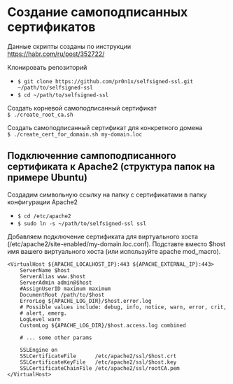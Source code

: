 # Создание самоподписанных сертификатов

Данные скрипты созданы по инструкции  
https://habr.com/ru/post/352722/

Клонировать репозиторий
- `$ git clone https://github.com/pr0n1x/selfsigned-ssl.git ~/path/to/selfsigned-ssl`
- `$ cd ~/path/to/selfsigned-ssl`

Создать корневой самоподписанный сертификат  
`$ ./create_root_ca.sh`

Создать самоподписанный сертификат для конкретного домена  
`$ ./create_cert_for_domain.sh my-domain.loc`


## Подключенние сампоподписанного сертификата к Apache2 (структура папок на примере Ubuntu)

Создадим символьную ссылку на папку с сертификатами в папку конфигурации Apache2  
- `$ cd /etc/apache2`
- `$ sudo ln -s ~/path/to/selfsigned-ssl ssl`

Добавляем подключение сертификата для виртуального хоста (/etc/apache2/site-enabled/my-domain.loc.conf).
Подставте вместо $host имя вашего виртуального хоста (или используйте apache mod_macro).  
```
<VirtualHost ${APACHE_LOCALHOST_IP}:443 ${APACHE_EXTERNAL_IP}:443>
	ServerName $host
	ServerAlias www.$host
	ServerAdmin admin@$host
	#AssignUserID maximum maximum
	DocumentRoot /path/to/$host
	ErrorLog ${APACHE_LOG_DIR}/$host.error.log
	# Possible values include: debug, info, notice, warn, error, crit,
	# alert, emerg.
	LogLevel warn
	CustomLog ${APACHE_LOG_DIR}/$host.access.log combined
	
	# ... some other params
	
	SSLEngine on
	SSLCertificateFile      /etc/apache2/ssl/$host.crt
	SSLCertificateKeyFile   /etc/apache2/ssl/$host.key
	SSLCertificateChainFile /etc/apache2/ssl/rootCA.pem
</VirtualHost>
```
